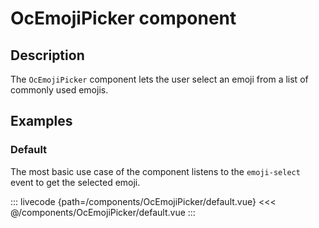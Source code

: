 # OcEmojiPicker component

## Description

The `OcEmojiPicker` component lets the user select an emoji from a list of commonly used emojis.

## Examples

### Default

The most basic use case of the component listens to the `emoji-select` event to get the selected emoji.

::: livecode {path=/components/OcEmojiPicker/default.vue}
<<< @/components/OcEmojiPicker/default.vue
:::

